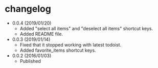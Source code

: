 # changelog

* 0.0.4 (2019/01/20)
  * Added "select all items" and "deselect all items" shortcut keys.
  * Added README file.
* 0.0.3 (2019/01/14)
  * Fixed that it stopped working with latest todoist.
  * Added favorite_items shortcut keys.
* 0.0.2 (2016/01/03)
  * Published
